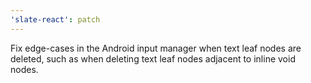 ```yaml
---
'slate-react': patch
---
```


Fix edge-cases in the Android input manager when text leaf nodes are deleted, such as when deleting text leaf nodes adjacent to inline void nodes.
